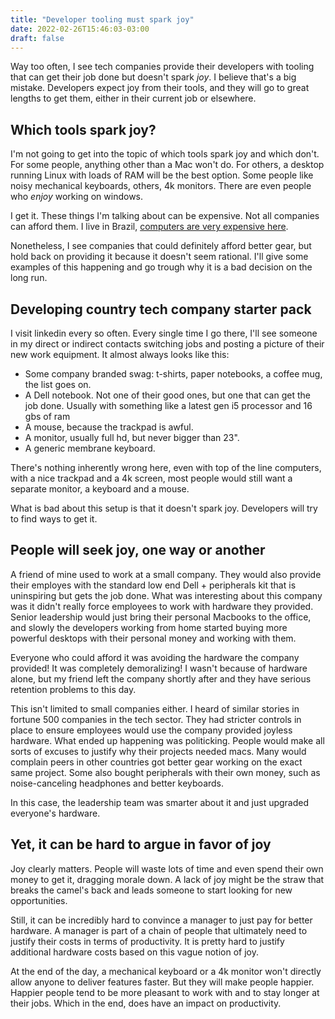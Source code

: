 ```yaml
---
title: "Developer tooling must spark joy"
date: 2022-02-26T15:46:03-03:00
draft: false
---
```


Way too often, I see tech companies provide their developers with tooling that can get their job done but doesn't spark _joy_. I believe that's a big mistake. Developers expect joy from their tools, and they will go to great lengths to get them, either in their current job or elsewhere.

## Which tools spark joy?

I'm not going to get into the topic of which tools spark joy and which don't. For some people, anything other than a Mac won't do. For others, a desktop running Linux with loads of RAM will be the best option. Some people like noisy mechanical keyboards, others, 4k monitors. There are even people who _enjoy_ working on windows.

I get it. These things I'm talking about can be expensive. Not all companies can afford them. I live in Brazil, [computers are very expensive here](https://9to5mac.com/2021/10/19/brazil-has-the-most-expensive-new-macbook-pro-and-airpods-3-in-the-world).

Nonetheless, I see companies that could definitely afford better gear, but hold back on providing it because it doesn't seem rational. I'll give some examples of this happening and go trough why it is a bad decision on the long run.

## Developing country tech company starter pack

I visit linkedin every so often. Every single time I go there, I'll see someone in my direct or indirect contacts switching jobs and posting a picture of their new work equipment. It almost always looks like this:

- Some company branded swag: t-shirts, paper notebooks, a coffee mug, the list goes on.
- A Dell notebook. Not one of their good ones, but one that can get the job done. Usually with something like a latest gen i5 processor and 16 gbs of ram
- A mouse, because the trackpad is awful.
- A monitor, usually full hd, but never bigger than 23".
- A generic membrane keyboard.

There's nothing inherently wrong here, even with top of the line computers, with a nice trackpad and a 4k screen, most people would still want a separate monitor, a keyboard and a mouse.

What is bad about this setup is that it doesn't spark joy. Developers will try to find ways to get it.

## People will seek joy, one way or another

A friend of mine used to work at a small company. They would also provide their employes with the standard low end Dell + peripherals kit that is uninspiring but gets the job done. What was interesting about this company was it didn't really force employees to work with hardware they provided. Senior leadership would just bring their personal Macbooks to the office, and slowly the developers working from home started buying more powerful desktops with their personal money and working with them.

Everyone who could afford it was avoiding the hardware the company provided! It was completely demoralizing! I wasn't because of hardware alone, but my friend left the company shortly after and they have serious retention problems to this day.

This isn't limited to small companies either. I heard of similar stories in fortune 500 companies in the tech sector. They had stricter controls in place to ensure employees would use the company provided joyless hardware. What ended up happening was politicking. People would make all sorts of excuses to justify why their projects needed macs. Many would complain peers in other countries got better gear working on the exact same project. Some also bought peripherals with their own money, such as noise-canceling headphones and better keyboards.

In this case, the leadership team was smarter about it and just upgraded everyone's hardware.

## Yet, it can be hard to argue in favor of joy

Joy clearly matters. People will waste lots of time and even spend their own money to get it, dragging morale down. A lack of joy might be the straw that breaks the camel's back and leads someone to start looking for new opportunities.

Still, it can be incredibly hard to convince a manager to just pay for better hardware. A manager is part of a chain of people that ultimately need to justify their costs in terms of productivity. It is pretty hard to justify additional hardware costs based on this vague notion of joy.

At the end of the day, a mechanical keyboard or a 4k monitor won't directly allow anyone to deliver features faster. But they will make people happier. Happier people tend to be more pleasant to work with and to stay longer at their jobs. Which in the end, does have an impact on productivity.
